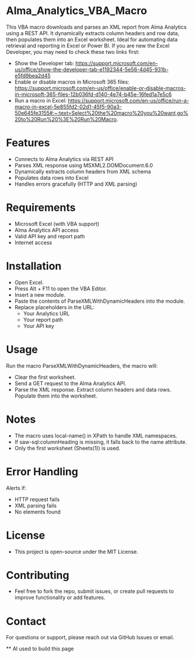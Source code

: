 # Alma_Analytics_VBA_Macro
This VBA macro downloads and parses an XML report from Alma Analytics using a REST API. It dynamically extracts column headers and row data, then populates them into an Excel worksheet. Ideal for automating data retrieval and reporting in Excel or Power BI.
If you are new the Excel Developer, you may need to check these two links first:
 - Show the Developer tab: https://support.microsoft.com/en-us/office/show-the-developer-tab-e1192344-5e56-4d45-931b-e5fd9bea2d45 
 - Enable or disable macros in Microsoft 365 files: https://support.microsoft.com/en-us/office/enable-or-disable-macros-in-microsoft-365-files-12b036fd-d140-4e74-b45e-16fed1a7e5c6
 - Run a macro in Excel: https://support.microsoft.com/en-us/office/run-a-macro-in-excel-5e855fd2-02d1-45f5-90a3-50e645fe3155#:~:text=Select%20the%20macro%20you%20want,go%20to%20Run%20%3E%20Run%20Macro.

 
# Features 
- Connects to Alma Analytics via REST API
- Parses XML response using MSXML2.DOMDocument.6.0
- Dynamically extracts column headers from XML schema
- Populates data rows into Excel
- Handles errors gracefully (HTTP and XML parsing)

# Requirements
- Microsoft Excel (with VBA support)
- Alma Analytics API access
- Valid API key and report path
- Internet access

# Installation

- Open Excel.
- Press Alt + F11 to open the VBA Editor.
- Insert a new module.
- Paste the contents of ParseXMLWithDynamicHeaders into the module.
- Replace placeholders in the URL:
  - Your Analytics URL
  - Your report path
  - Your API key

# Usage
Run the macro ParseXMLWithDynamicHeaders, the macro will:
- Clear the first worksheet.
- Send a GET request to the Alma Analytics API.
- Parse the XML response.
Extract column headers and data rows.
Populate them into the worksheet.

# Notes
- The macro uses local-name() in XPath to handle XML namespaces.
- If saw-sql:columnHeading is missing, it falls back to the name attribute.
- Only the first worksheet (Sheets(1)) is used.

# Error Handling
Alerts if:
- HTTP request fails
- XML parsing fails
- No <Row> elements found

# License
- This project is open-source under the MIT License.

# Contributing
- Feel free to fork the repo, submit issues, or create pull requests to improve functionality or add features.

# Contact
For questions or support, please reach out via GitHub Issues or email.

** AI used to build this page

